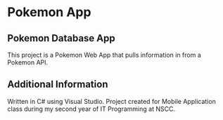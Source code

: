 # Pokemon App
## Pokemon Database App
This project is a Pokemon Web App that pulls information in from a Pokemon API.

## Additional Information
Written in C# using Visual Studio.
Project created for Mobile Application class during my second year of IT Programming at NSCC.
